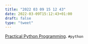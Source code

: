 ```yaml
---
title: "2022 03 09 15 12 43"
date: 2022-03-09T15:12:43+01:00
draft: false
type: "tweet"
---
```

[Practical Python Programming](https://dabeaz-course.github.io/practical-python/). `#python`
